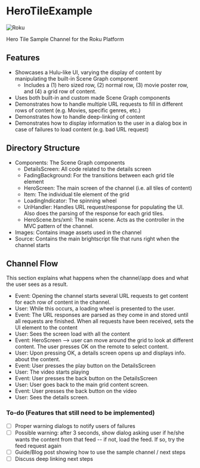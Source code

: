 # HeroTileExample
![Roku](https://img.shields.io/badge/Roku-Dev-blue.svg)

Hero Tile Sample Channel for the Roku Platform

## Features
- Showcases a Hulu-like UI, varying the display of content by manipulating the built-in Scene Graph component
  - Includes a (1) hero sized row, (2) normal row, (3) movie poster row, and (4) a grid row of content.
- Uses both built-in and custom made Scene Graph components
- Demonstrates how to handle multiple URL requests to fill in different rows of content (e.g. Movies, specific genres, etc.)
- Demonstrates how to handle deep-linking of content
- Demonstrates how to display information to the user in a dialog box in case of failures to load content (e.g. bad URL request)

## Directory Structure
- Components: The Scene Graph components
  - DetailsScreen: All code related to the details screen
  - FadingBackground: For the transitions between each grid tile element
  - HeroScreen: The main screen of the channel (i.e. all tiles of content)
  - Item: The individual tile element of the grid
  - LoadingIndicator: The spinning wheel
  - UriHandler: Handles URL request/response for populating the UI. Also does the parsing of the response for each grid tiles.
  - HeroScene.brs/xml: The main scene. Acts as the controller in the MVC pattern of the channel.
- Images: Contains image assets used in the channel
- Source: Contains the main brightscript file that runs right when the channel starts

## Channel Flow
This section explains what happens when the channel/app does and what the user
sees as a result.
- Event: Opening the channel starts several URL requests to get content for each row of content in the channel.
- User: While this occurs, a loading wheel is presented to the user.
- Event: The URL responses are parsed as they come in and stored until all requests are finished. When all requests have been received, sets the UI element to the content
- User: Sees the screen load with all the content
- Event: HeroScreen --> user can move around the grid to look at different content. The user presses OK on the remote to select content.  
- User: Upon pressing OK, a details screen opens up and displays info. about the content.
- Event: User presses the play button on the DetailsScreen
- User: The video starts playing
- Event: User presses the back button on the DetailsScreen
- User: User goes back to the main grid content screen.
- Event: User presses the back button on the video
- User: Sees the details screen.

### To-do (Features that still need to be implemented)
- [ ] Proper warning dialogs to notify users of failures
- [ ] Possible warning: after 3 seconds, show dialog asking user if he/she wants the content from that feed -- if not, load the feed.
If so, try the feed request again
- [ ] Guide/Blog post showing how to use the sample channel / next steps
- [ ] Discuss deep linking next steps
